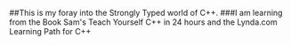##This is my foray into the Strongly Typed world of C++. 
###I am learning from the Book Sam's Teach Yourself C++ in 24 hours and the Lynda.com Learning Path for C++  
